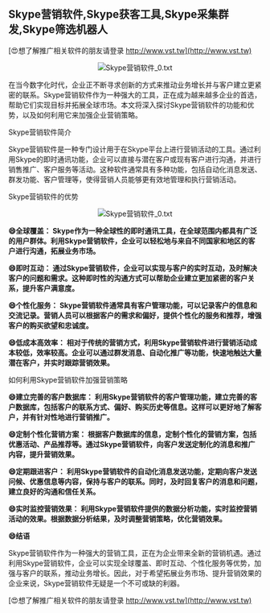 ## **Skype营销软件,Skype获客工具,Skype采集群发,Skype筛选机器人**

[😍想了解推广相关软件的朋友请登录 http://www.vst.tw](http://www.vst.tw)

 <center><img src="https://vst.tw/MP4/tuiguang/png/0.png" alt="Skype营销软件_0.txt"></center>

在当今数字化时代，企业正不断寻求创新的方式来推动业务增长并与客户建立更紧密的联系。Skype营销软件作为一种强大的工具，正在成为越来越多企业的首选，帮助它们实现目标并拓展全球市场。本文将深入探讨Skype营销软件的功能和优势，以及如何利用它来加强企业营销策略。

Skype营销软件简介

Skype营销软件是一种专门设计用于在Skype平台上进行营销活动的工具。通过利用Skype的即时通讯功能，企业可以直接与潜在客户或现有客户进行沟通，并进行销售推广、客户服务等活动。这种软件通常具有多种功能，包括自动化消息发送、群发功能、客户管理等，使得营销人员能够更有效地管理和执行营销活动。

Skype营销软件的优势

 <center><img src="https://vst.tw/MP4/tuiguang/png/2.png" alt="Skype营销软件_0.txt"></center>

**😄全球覆盖： Skype作为一种全球性的即时通讯工具，在全球范围内都具有广泛的用户群体。利用Skype营销软件，企业可以轻松地与来自不同国家和地区的客户进行沟通，拓展业务市场。**

**😄即时互动： 通过Skype营销软件，企业可以实现与客户的实时互动，及时解决客户的问题和需求。这种即时性的沟通方式可以帮助企业建立更加紧密的客户关系，提升客户满意度。**

**😄个性化服务： Skype营销软件通常具有客户管理功能，可以记录客户的信息和交流记录。营销人员可以根据客户的需求和偏好，提供个性化的服务和推荐，增强客户的购买欲望和忠诚度。**

**😄低成本高效率： 相对于传统的营销方式，利用Skype营销软件进行营销活动成本较低，效率较高。企业可以通过群发消息、自动化推广等功能，快速地触达大量潜在客户，并实时跟踪营销效果。**

如何利用Skype营销软件加强营销策略

**😄建立完善的客户数据库： 利用Skype营销软件的客户管理功能，建立完善的客户数据库，包括客户的联系方式、偏好、购买历史等信息。这样可以更好地了解客户，并有针对性地进行营销推广。**

**😄定制个性化营销方案： 根据客户数据库的信息，定制个性化的营销方案，包括优惠活动、产品推荐等。通过Skype营销软件，向客户发送定制化的消息和推广内容，提升营销效果。**

**😄定期跟进客户： 利用Skype营销软件的自动化消息发送功能，定期向客户发送问候、优惠信息等内容，保持与客户的联系。同时，及时回复客户的消息和问题，建立良好的沟通和信任关系。**

**😄实时监控营销效果： 利用Skype营销软件提供的数据分析功能，实时监控营销活动的效果。根据数据分析结果，及时调整营销策略，优化营销效果。**

**😄结语**

Skype营销软件作为一种强大的营销工具，正在为企业带来全新的营销机遇。通过利用Skype营销软件，企业可以实现全球覆盖、即时互动、个性化服务等优势，加强与客户的联系，推动业务增长。因此，对于希望拓展业务市场、提升营销效果的企业来说，Skype营销软件无疑是一个不可或缺的利器。

[😍想了解推广相关软件的朋友请登录 http://www.vst.tw](http://www.vst.tw)



